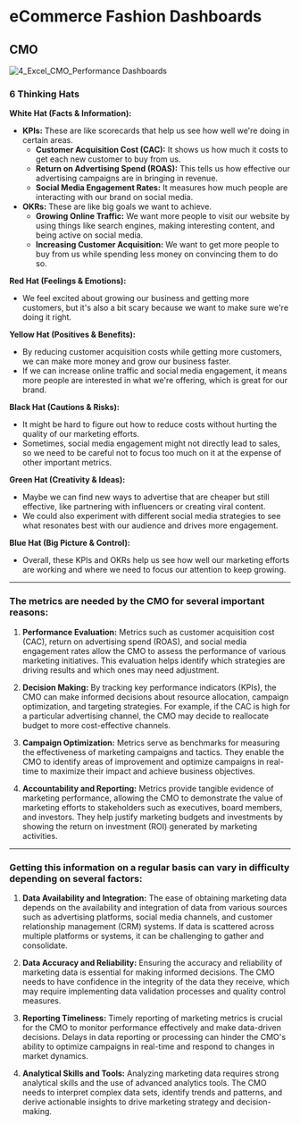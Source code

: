 # eCommerce Fashion Dashboards

## CMO
![4_Excel_CMO_Performance Dashboards](https://github.com/Dillipmeher/E-commerce_Fashion_Project-Excel-R/assets/143451788/4ca2ea33-aa7c-48cb-b8aa-4d0c2d6a98ce)




### 6 Thinking Hats 

**White Hat (Facts & Information):**
- **KPIs:** These are like scorecards that help us see how well we're doing in certain areas.
  - **Customer Acquisition Cost (CAC):** It shows us how much it costs to get each new customer to buy from us.
  - **Return on Advertising Spend (ROAS):** This tells us how effective our advertising campaigns are in bringing in revenue.
  - **Social Media Engagement Rates:** It measures how much people are interacting with our brand on social media.
- **OKRs:** These are like big goals we want to achieve.
  - **Growing Online Traffic:** We want more people to visit our website by using things like search engines, making interesting content, and being active on social media.
  - **Increasing Customer Acquisition:** We want to get more people to buy from us while spending less money on convincing them to do so.

**Red Hat (Feelings & Emotions):**
- We feel excited about growing our business and getting more customers, but it's also a bit scary because we want to make sure we're doing it right.

**Yellow Hat (Positives & Benefits):**
- By reducing customer acquisition costs while getting more customers, we can make more money and grow our business faster.
- If we can increase online traffic and social media engagement, it means more people are interested in what we're offering, which is great for our brand.

**Black Hat (Cautions & Risks):**
- It might be hard to figure out how to reduce costs without hurting the quality of our marketing efforts.
- Sometimes, social media engagement might not directly lead to sales, so we need to be careful not to focus too much on it at the expense of other important metrics.

**Green Hat (Creativity & Ideas):**
- Maybe we can find new ways to advertise that are cheaper but still effective, like partnering with influencers or creating viral content.
- We could also experiment with different social media strategies to see what resonates best with our audience and drives more engagement.

**Blue Hat (Big Picture & Control):**
- Overall, these KPIs and OKRs help us see how well our marketing efforts are working and where we need to focus our attention to keep growing.

---

### The metrics are needed by the CMO for several important reasons:

1. **Performance Evaluation:** Metrics such as customer acquisition cost (CAC), return on advertising spend (ROAS), and social media engagement rates allow the CMO to assess the performance of various marketing initiatives. This evaluation helps identify which strategies are driving results and which ones may need adjustment.

2. **Decision Making:** By tracking key performance indicators (KPIs), the CMO can make informed decisions about resource allocation, campaign optimization, and targeting strategies. For example, if the CAC is high for a particular advertising channel, the CMO may decide to reallocate budget to more cost-effective channels.

3. **Campaign Optimization:** Metrics serve as benchmarks for measuring the effectiveness of marketing campaigns and tactics. They enable the CMO to identify areas of improvement and optimize campaigns in real-time to maximize their impact and achieve business objectives.

4. **Accountability and Reporting:** Metrics provide tangible evidence of marketing performance, allowing the CMO to demonstrate the value of marketing efforts to stakeholders such as executives, board members, and investors. They help justify marketing budgets and investments by showing the return on investment (ROI) generated by marketing activities.


---

### Getting this information on a regular basis can vary in difficulty depending on several factors:


1. **Data Availability and Integration:** The ease of obtaining marketing data depends on the availability and integration of data from various sources such as advertising platforms, social media channels, and customer relationship management (CRM) systems. If data is scattered across multiple platforms or systems, it can be challenging to gather and consolidate.

2. **Data Accuracy and Reliability:** Ensuring the accuracy and reliability of marketing data is essential for making informed decisions. The CMO needs to have confidence in the integrity of the data they receive, which may require implementing data validation processes and quality control measures.

3. **Reporting Timeliness:** Timely reporting of marketing metrics is crucial for the CMO to monitor performance effectively and make data-driven decisions. Delays in data reporting or processing can hinder the CMO's ability to optimize campaigns in real-time and respond to changes in market dynamics.

4. **Analytical Skills and Tools:** Analyzing marketing data requires strong analytical skills and the use of advanced analytics tools. The CMO needs to interpret complex data sets, identify trends and patterns, and derive actionable insights to drive marketing strategy and decision-making.








 
